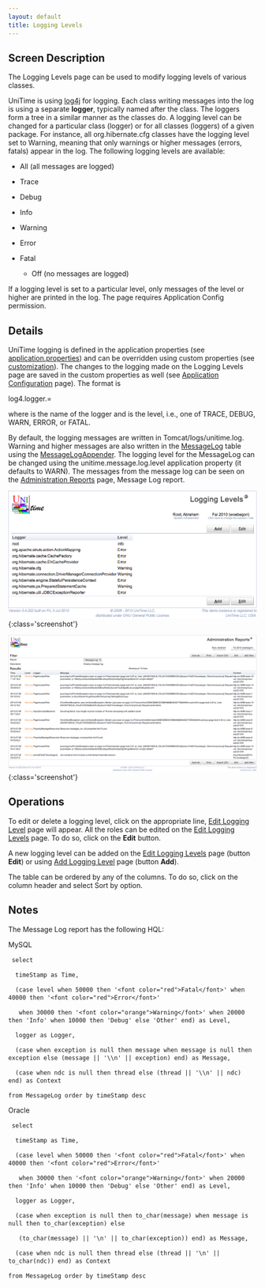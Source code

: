 ```yaml
---
layout: default
title: Logging Levels
---
```



## Screen Description


 The Logging Levels page can be used to modify logging levels of various classes.


 UniTime is using [log4j](http://logging.apache.org/log4j/1.2/) for logging. Each class writing messages into the log is using a separate **logger**, typically named after the class. The loggers form a tree in a similar manner as the classes do. A logging level can be changed for a particular class (logger) or for all classes (loggers) of a given package. For instance, all org.hibernate.cfg classes have the logging level set to Warning, meaning that only warnings or higher messages (errors, fatals) appear in the log. The following logging levels are available:

* All (all messages are logged)

* Trace

* Debug

* Info

* Warning

* Error

* Fatal
	* Off (no messages are logged)


 If a logging level is set to a particular level, only messages of the level or higher are printed in the log. The page requires Application Config permission.

## Details


 UniTime logging is defined in the application properties (see [application.properties](https://code.google.com/p/unitime/source/browse/trunk/JavaSource/application.properties#78)) and can be overridden using custom properties (see [customization](http://help34.unitime.org/Timetabling_Installation#TOC-Customization)). The changes to the logging made on the Logging Levels page are saved in the custom properties as well (see [Application Configuration](application-configuration) page). The format is


 log4.logger.<logger>=<level>


 where <logger> is the name of the logger and <level> is the level, i.e., one of TRACE, DEBUG, WARN, ERROR, or FATAL.


 By default, the logging messages are written in Tomcat/logs/unitime.log. Warning and higher messages are also written in the [MessageLog](https://code.google.com/p/unitime/source/browse/trunk/JavaSource/MessageLog.hbm.xml) table using the [MessageLogAppender](https://code.google.com/p/unitime/source/browse/trunk/JavaSource/org/unitime/timetable/util/MessageLogAppender.java). The logging level for the MessageLog can be changed using the unitime.message.log.level application property (it defaults to WARN). The messages from the message log can be seen on the [Administration Reports](administration-reports) page, Message Log report.


![Logging Levels](images/logging-levels-1.png){:class='screenshot'}


![Logging Levels](images/logging-levels-2.png){:class='screenshot'}

## Operations


 To edit or delete a logging level, click on the appropriate line, [Edit Logging Level](edit-logging-level) page will appear. All the roles can be edited on the [Edit Logging Levels](edit-logging-levels) page. To do so, click on the **Edit** button.


 A new logging level can be added on the [Edit Logging Levels](edit-logging-levels) page (button **Edit**) or using [Add Logging Level](add-logging-level) page (button **Add**).


 The table can be ordered by any of the columns. To do so, click on the column header and select Sort by <column name> option.

## Notes


 The Message Log report has the following HQL:


 MySQL
```
 select
```
```
  timeStamp as Time,
```
```
  (case level when 50000 then '<font color="red">Fatal</font>' when 40000 then '<font color="red">Error</font>'
```
```
   when 30000 then '<font color="orange">Warning</font>' when 20000 then 'Info' when 10000 then 'Debug' else 'Other' end) as Level,
```
```
  logger as Logger,
```
```
  (case when exception is null then message when message is null then exception else (message || '\\n' || exception) end) as Message,
```
```
  (case when ndc is null then thread else (thread || '\\n' || ndc) end) as Context
```
```
from MessageLog order by timeStamp desc
```


 Oracle
```
 select
```
```
  timeStamp as Time,
```
```
  (case level when 50000 then '<font color="red">Fatal</font>' when 40000 then '<font color="red">Error</font>'
```
```
   when 30000 then '<font color="orange">Warning</font>' when 20000 then 'Info' when 10000 then 'Debug' else 'Other' end) as Level,
```
```
  logger as Logger,
```
```
  (case when exception is null then to_char(message) when message is null then to_char(exception) else
```
```
   (to_char(message) || '\n' || to_char(exception)) end) as Message,
```
```
  (case when ndc is null then thread else (thread || '\n' || to_char(ndc)) end) as Context
```
```
from MessageLog order by timeStamp desc
```
